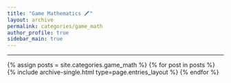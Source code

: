 ```yaml
---
title: "Game Mathematics 🖍"
layout: archive
permalink: categories/game_math
author_profile: true
sidebar_main: true
---
```


***

{% assign posts = site.categories.game_math %}
{% for post in posts %} {% include archive-single.html type=page.entries_layout %} {% endfor %}